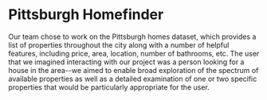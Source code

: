 # Pittsburgh Homefinder


Our team chose to work on the Pittsburgh homes dataset, which provides a list
of properties throughout the city along with a number of helpful features,
including price, area, location, number of bathrooms, etc. The user that we
imagined interacting with our project was a person looking for a house in the
area--we aimed to enable broad exploration of the spectrum of available
properties as well as a detailed examination of one or two specific properties
that would be particularly appropriate for the user.
